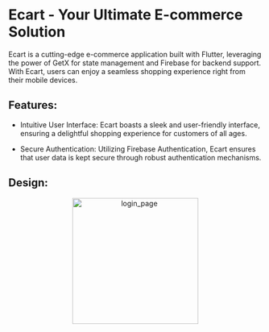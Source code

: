 # Ecart - Your Ultimate E-commerce Solution

Ecart is a cutting-edge e-commerce application built with Flutter, leveraging the power of GetX for state management and Firebase for backend support. With Ecart, users can enjoy a seamless shopping experience right from their mobile devices.

## Features:
 - Intuitive User Interface: Ecart boasts a sleek and user-friendly interface, ensuring a delightful shopping experience for customers of all ages.

 - Secure Authentication: Utilizing Firebase Authentication, Ecart ensures that user data is kept secure through robust authentication mechanisms.

## Design:

<div style="text-align:center">
 <img src="https://github.com/yassirsalmi/Ecart/assets/141523466/9b3c613d-dde0-46f4-9f37-c560a5dc24d2" alt="login_page" width="250">
</div>



